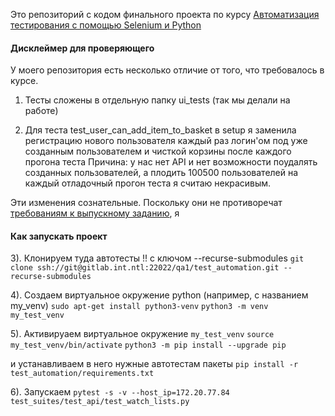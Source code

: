

Это репозиторий с кодом финального проекта по курсу
[Автоматизация тестирования с помощью Selenium и Python](https://stepik.org/course/575/syllabus)
 
#### Дисклеймер для проверяющего
У моего репозитория есть несколько отличие от того, что требовалось в курсе. 
1) Тесты сложены в отдельную папку ui_tests (так мы делали на работе)

2) Для теста test_user_can_add_item_to_basket в setup я заменила регистрацию нового пользователя каждый раз
логин'ом под уже созданным пользователем и чисткой корзины после  каждого прогона теста
Причина: у нас нет API и нет возможности поудалять созданных пользователей, а плодить 100500 пользователей на каждый отладочный прогон теста я считаю некрасивым.

Эти изменения сознательные. Поскольку они не противоречат [требованиям к выпускному заданию](https://stepik.org/lesson/201964/step/15?unit=176022), я 


#### Как запускать проект

3). Клонируем туда автотесты !! c ключом --recurse-submodules
`git clone ssh://git@gitlab.int.ntl:22022/qa1/test_automation.git --recurse-submodules`

4). Создаем виртуальное окружение python (например, с названием  my_venv) 
`sudo apt-get install python3-venv`
`python3 -m venv my_test_venv`

5). Активируаем виртуальное окружение `my_test_venv`
`source my_test_venv/bin/activate`
`python3 -m pip install --upgrade pip`

 и устанавливаем в него нужные автотестам пакеты
`pip install -r test_automation/requirements.txt`


6). Запускаем
`pytest -s -v --host_ip=172.20.77.84 test_suites/test_api/test_watch_lists.py`
